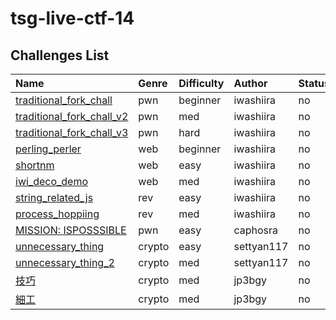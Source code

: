 # tsg-live-ctf-14

## Challenges List

**Name**|**Genre**|**Difficulty**|**Author**|**Status**
:------|:------|:------|:------|:------
[traditional_fork_chall](pwn/traditional_fork_chall)|pwn|beginner|iwashiira|no
[traditional_fork_chall_v2](pwn/traditional_fork_chall_v2)|pwn|med|iwashiira|no
[traditional_fork_chall_v3](pwn/traditional_fork_chall_v3)|pwn|hard|iwashiira|no
[perling_perler](web/perling_perler)|web|beginner|iwashiira|no
[shortnm](web/shortnm)|web|easy|iwashiira|no
[iwi_deco_demo](web/iwi_deco_demo)|web|med|iwashiira|no
[string_related_js](rev/string_related_js)|rev|easy|iwashiira|no
[process_hoppiing](rev/process_hopping)|rev|med|iwashiira|no
[MISSION: ISPOSSSIBLE](pwn/mission_ispossible)|pwn|easy|caphosra|no
[unnecessary_thing](crypto/unnecessary_thing)|crypto|easy|settyan117|no
[unnecessary_thing_2](crypto/unnecessary_thing_2)|crypto|med|settyan117|no
[技巧](crypto/gikou)|crypto|med|jp3bgy|no
[細工](crypto/saiku)|crypto|med|jp3bgy|no
